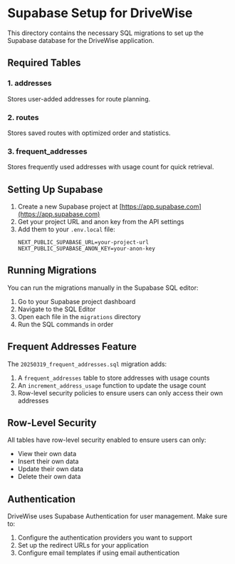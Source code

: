 # Supabase Setup for DriveWise

This directory contains the necessary SQL migrations to set up the Supabase database for the DriveWise application.

## Required Tables

### 1. addresses
Stores user-added addresses for route planning.

### 2. routes
Stores saved routes with optimized order and statistics.

### 3. frequent_addresses
Stores frequently used addresses with usage count for quick retrieval.

## Setting Up Supabase

1. Create a new Supabase project at [https://app.supabase.com](https://app.supabase.com)
2. Get your project URL and anon key from the API settings
3. Add them to your `.env.local` file:
   ```
   NEXT_PUBLIC_SUPABASE_URL=your-project-url
   NEXT_PUBLIC_SUPABASE_ANON_KEY=your-anon-key
   ```

## Running Migrations

You can run the migrations manually in the Supabase SQL editor:

1. Go to your Supabase project dashboard
2. Navigate to the SQL Editor
3. Open each file in the `migrations` directory
4. Run the SQL commands in order

## Frequent Addresses Feature

The `20250319_frequent_addresses.sql` migration adds:

1. A `frequent_addresses` table to store addresses with usage counts
2. An `increment_address_usage` function to update the usage count
3. Row-level security policies to ensure users can only access their own addresses

## Row-Level Security

All tables have row-level security enabled to ensure users can only:
- View their own data
- Insert their own data
- Update their own data
- Delete their own data

## Authentication

DriveWise uses Supabase Authentication for user management. Make sure to:
1. Configure the authentication providers you want to support
2. Set up the redirect URLs for your application
3. Configure email templates if using email authentication
